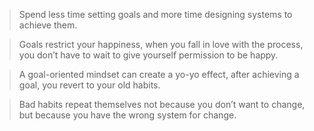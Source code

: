 > Spend less time setting goals and more time designing systems to achieve them.

> Goals restrict your happiness, when you fall in love with the process, you don’t have to wait to give yourself permission to be happy.

> A goal-oriented mindset can create a yo-yo effect, after achieving a goal, you revert to your old habits.

> Bad habits repeat themselves not because you don’t want to change, but because you have the wrong system for change.